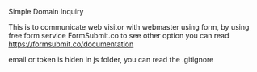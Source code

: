 Simple Domain Inquiry

This is to communicate web visitor with webmaster using form, by using free form service FormSubmit.co
to see other option you can read https://formsubmit.co/documentation

email or token is hiden in js folder, you can read the .gitignore